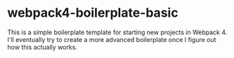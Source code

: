 # webpack4-boilerplate-basic
This is a simple boilerplate template for starting new projects in Webpack 4. I'll eventually try to create a more advanced boilerplate once I figure out how this actually works.
